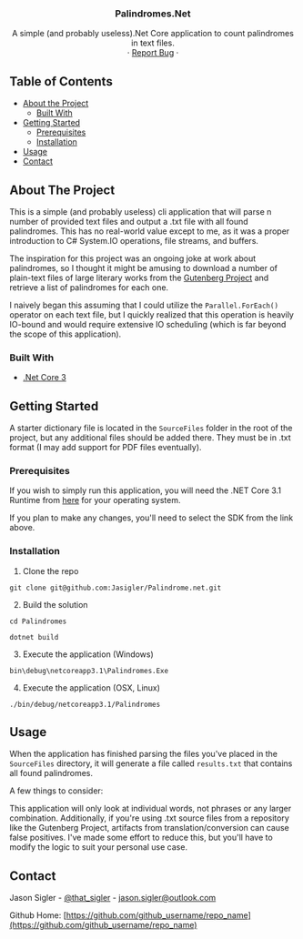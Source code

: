 
  <h3 align="center">Palindromes.Net</h3>

  <p align="center">
    A simple (and probably useless).Net Core application to count palindromes in text files.
    <br />
    ·
    <a href="https://github.com/Jasigler/Palindrome.net/issues">Report Bug</a>
    ·
  </p>
</p>



<!-- TABLE OF CONTENTS -->
## Table of Contents

* [About the Project](#about-the-project)
  * [Built With](#built-with)
* [Getting Started](#getting-started)
  * [Prerequisites](#prerequisites)
  * [Installation](#installation)
* [Usage](#usage)
* [Contact](#contact)



<!-- ABOUT THE PROJECT -->
## About The Project

  This is a simple (and probably useless) cli application that will parse n number of provided text files and output a .txt file with all found palindromes. This has no real-world value except to me, as it was a proper introduction to 
  C# System.IO operations, file streams, and buffers. 

  The inspiration for this project was an ongoing joke at work about palindromes, so I thought it might be amusing to download a number of plain-text files of large literary works from the [Gutenberg Project](http://www.gutenberg.org) and retrieve a list of palindromes for each one.

  I naively began this assuming that I could utilize the `Parallel.ForEach()` operator on each text file, but I quickly realized that this operation is heavily IO-bound and would require extensive IO scheduling (which is far beyond the scope of this application).


### Built With

* [.Net Core 3]("https://dotnet.microsoft.com")



<!-- GETTING STARTED -->
## Getting Started

A starter dictionary file is located in the `SourceFiles` folder in the root of the project, but any additional files should be added there. They must be in .txt format (I may add support for PDF files eventually).


### Prerequisites

If you wish to simply run this application, you will need the .NET Core 3.1 Runtime from [here]("https://dotnet.microsoft.com/download/dotnet-core/3.1") for your operating system.

If you plan to make any changes, you'll need to select the SDK from the link above.

### Installation

1. Clone the repo
```
git clone git@github.com:Jasigler/Palindrome.net.git
```
2. Build the solution
```
cd Palindromes

dotnet build
```
3. Execute the application (Windows)
```
bin\debug\netcoreapp3.1\Palindromes.Exe
```
4. Execute the application (OSX, Linux)
```
./bin/debug/netcoreapp3.1/Palindromes
```
<!-- USAGE EXAMPLES -->
## Usage

When the application has finished parsing the files you've placed in the `SourceFiles` directory, it will generate a file called `results.txt` that contains all found palindromes. 

A few things to consider:

This application will only look at individual words, not phrases or any larger combination. Additionally, if you're using .txt source files from a repository like the Gutenberg Project, artifacts from translation/conversion can cause false positives. I've made some effort to reduce this, but you'll have to modify the logic to suit your personal use case. 



## Contact

Jason Sigler - [@that_sigler](https://twitter.com/that_sigler) - jason.sigler@outlook.com

Github Home: [https://github.com/github_username/repo_name](https://github.com/github_username/repo_name)

[issues-shield]: https://img.shields.io/github/issues/github_username/repo.svg?style=flat-square
[issues-url]: https://github.com/Jasigler/Palindrome.net/issues
[linkedin-shield]: https://img.shields.io/badge/-LinkedIn-black.svg?style=flat-square&logo=linkedin&colorB=555
[linkedin-url]: https://linkedin.com/in/Jasigler
